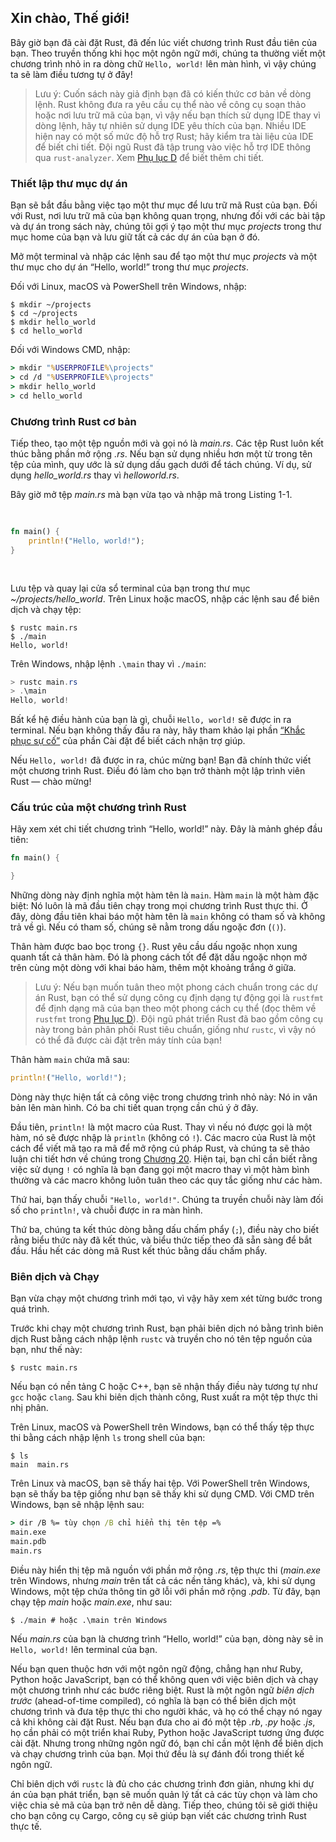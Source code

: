 ## Xin chào, Thế giới!

Bây giờ bạn đã cài đặt Rust, đã đến lúc viết chương trình Rust đầu tiên của bạn.
Theo truyền thống khi học một ngôn ngữ mới, chúng ta thường viết một chương
trình nhỏ in ra dòng chữ `Hello, world!` lên màn hình, vì vậy chúng ta sẽ làm
điều tương tự ở đây!

> Lưu ý: Cuốn sách này giả định bạn đã có kiến thức cơ bản về dòng lệnh. Rust
> không đưa ra yêu cầu cụ thể nào về công cụ soạn thảo hoặc nơi lưu trữ mã của
> bạn, vì vậy nếu bạn thích sử dụng IDE thay vì dòng lệnh, hãy tự nhiên sử dụng
> IDE yêu thích của bạn. Nhiều IDE hiện nay có một số mức độ hỗ trợ Rust; hãy
> kiểm tra tài liệu của IDE để biết chi tiết. Đội ngũ Rust đã tập trung vào việc
> hỗ trợ IDE thông qua `rust-analyzer`. Xem [Phụ lục D][devtools]<!-- ignore -->
> để biết thêm chi tiết.

<!-- Old headings. Do not remove or links may break. -->
<a id="creating-a-project-directory"></a>

### Thiết lập thư mục dự án

Bạn sẽ bắt đầu bằng việc tạo một thư mục để lưu trữ mã Rust của bạn. Đối với
Rust, nơi lưu trữ mã của bạn không quan trọng, nhưng đối với các bài tập và dự
án trong sách này, chúng tôi gợi ý tạo một thư mục _projects_ trong thư mục home
của bạn và lưu giữ tất cả các dự án của bạn ở đó.

Mở một terminal và nhập các lệnh sau để tạo một thư mục _projects_ và một thư
mục cho dự án “Hello, world!” trong thư mục _projects_.

Đối với Linux, macOS và PowerShell trên Windows, nhập:

```console
$ mkdir ~/projects
$ cd ~/projects
$ mkdir hello_world
$ cd hello_world
```

Đối với Windows CMD, nhập:

```cmd
> mkdir "%USERPROFILE%\projects"
> cd /d "%USERPROFILE%\projects"
> mkdir hello_world
> cd hello_world
```

<!-- Old headings. Do not remove or links may break. -->
<a id="writing-and-running-a-rust-program"></a>

### Chương trình Rust cơ bản

Tiếp theo, tạo một tệp nguồn mới và gọi nó là _main.rs_. Các tệp Rust luôn kết
thúc bằng phần mở rộng _.rs_. Nếu bạn sử dụng nhiều hơn một từ trong tên tệp của
mình, quy ước là sử dụng dấu gạch dưới để tách chúng. Ví dụ, sử dụng
_hello_world.rs_ thay vì _helloworld.rs_.

Bây giờ mở tệp _main.rs_ mà bạn vừa tạo và nhập mã trong Listing 1-1.

<Listing number="1-1" file-name="main.rs" caption="Một chương trình in ra `Hello, world!`">

```rust
fn main() {
    println!("Hello, world!");
}
```

</Listing>

Lưu tệp và quay lại cửa sổ terminal của bạn trong thư mục
_~/projects/hello_world_. Trên Linux hoặc macOS, nhập các lệnh sau để biên dịch
và chạy tệp:

```console
$ rustc main.rs
$ ./main
Hello, world!
```

Trên Windows, nhập lệnh `.\main` thay vì `./main`:

```powershell
> rustc main.rs
> .\main
Hello, world!
```

Bất kể hệ điều hành của bạn là gì, chuỗi `Hello, world!` sẽ được in ra terminal.
Nếu bạn không thấy đầu ra này, hãy tham khảo lại phần [“Khắc phục sự
cố”][troubleshooting]<!-- ignore --> của phần Cài đặt để biết cách nhận trợ
giúp.

Nếu `Hello, world!` đã được in ra, chúc mừng bạn! Bạn đã chính thức viết một
chương trình Rust. Điều đó làm cho bạn trở thành một lập trình viên Rust — chào
mừng!

<!-- Old headings. Do not remove or links may break. -->
<a id="anatomy-of-a-rust-program"></a>

### Cấu trúc của một chương trình Rust

Hãy xem xét chi tiết chương trình “Hello, world!” này. Đây là mảnh ghép đầu
tiên:

```rust
fn main() {

}
```

Những dòng này định nghĩa một hàm tên là `main`. Hàm `main` là một hàm đặc biệt:
Nó luôn là mã đầu tiên chạy trong mọi chương trình Rust thực thi. Ở đây, dòng
đầu tiên khai báo một hàm tên là `main` không có tham số và không trả về gì. Nếu
có tham số, chúng sẽ nằm trong dấu ngoặc đơn (`()`).

Thân hàm được bao bọc trong `{}`. Rust yêu cầu dấu ngoặc nhọn xung quanh tất cả
thân hàm. Đó là phong cách tốt để đặt dấu ngoặc nhọn mở trên cùng một dòng với
khai báo hàm, thêm một khoảng trắng ở giữa.

> Lưu ý: Nếu bạn muốn tuân theo một phong cách chuẩn trong các dự án Rust, bạn
> có thể sử dụng công cụ định dạng tự động gọi là `rustfmt` để định dạng mã của
> bạn theo một phong cách cụ thể (đọc thêm về `rustfmt` trong [Phụ lục
> D][devtools]<!-- ignore -->). Đội ngũ phát triển Rust đã bao gồm công cụ này
> trong bản phân phối Rust tiêu chuẩn, giống như `rustc`, vì vậy nó có thể đã
> được cài đặt trên máy tính của bạn!

Thân hàm `main` chứa mã sau:

```rust
println!("Hello, world!");
```

Dòng này thực hiện tất cả công việc trong chương trình nhỏ này: Nó in văn bản
lên màn hình. Có ba chi tiết quan trọng cần chú ý ở đây.

Đầu tiên, `println!` là một macro của Rust. Thay vì nếu nó được gọi là một hàm,
nó sẽ được nhập là `println` (không có `!`). Các macro của Rust là một cách để
viết mã tạo ra mã để mở rộng cú pháp Rust, và chúng ta sẽ thảo luận chi tiết hơn
về chúng trong [Chương 20][ch20-macros]<!-- ignore -->. Hiện tại, bạn chỉ cần
biết rằng việc sử dụng `!` có nghĩa là bạn đang gọi một macro thay vì một hàm
bình thường và các macro không luôn tuân theo các quy tắc giống như các hàm.

Thứ hai, bạn thấy chuỗi `"Hello, world!"`. Chúng ta truyền chuỗi này làm đối số
cho `println!`, và chuỗi được in ra màn hình.

Thứ ba, chúng ta kết thúc dòng bằng dấu chấm phẩy (`;`), điều này cho biết rằng
biểu thức này đã kết thúc, và biểu thức tiếp theo đã sẵn sàng để bắt đầu. Hầu
hết các dòng mã Rust kết thúc bằng dấu chấm phẩy.

<!-- Old headings. Do not remove or links may break. -->
<a id="compiling-and-running-are-separate-steps"></a>

### Biên dịch và Chạy

Bạn vừa chạy một chương trình mới tạo, vì vậy hãy xem xét từng bước trong quá
trình.

Trước khi chạy một chương trình Rust, bạn phải biên dịch nó bằng trình biên dịch
Rust bằng cách nhập lệnh `rustc` và truyền cho nó tên tệp nguồn của bạn, như thế
này:

```console
$ rustc main.rs
```

Nếu bạn có nền tảng C hoặc C++, bạn sẽ nhận thấy điều này tương tự như `gcc`
hoặc `clang`. Sau khi biên dịch thành công, Rust xuất ra một tệp thực thi nhị
phân.

Trên Linux, macOS và PowerShell trên Windows, bạn có thể thấy tệp thực thi bằng
cách nhập lệnh `ls` trong shell của bạn:

```console
$ ls
main  main.rs
```

Trên Linux và macOS, bạn sẽ thấy hai tệp. Với PowerShell trên Windows, bạn sẽ
thấy ba tệp giống như bạn sẽ thấy khi sử dụng CMD. Với CMD trên Windows, bạn sẽ
nhập lệnh sau:

```cmd
> dir /B %= tùy chọn /B chỉ hiển thị tên tệp =%
main.exe
main.pdb
main.rs
```

Điều này hiển thị tệp mã nguồn với phần mở rộng _.rs_, tệp thực thi (_main.exe_
trên Windows, nhưng _main_ trên tất cả các nền tảng khác), và, khi sử dụng
Windows, một tệp chứa thông tin gỡ lỗi với phần mở rộng _.pdb_. Từ đây, bạn chạy
tệp _main_ hoặc _main.exe_, như sau:

```console
$ ./main # hoặc .\main trên Windows
```

Nếu _main.rs_ của bạn là chương trình “Hello, world!” của bạn, dòng này sẽ in
`Hello, world!` lên terminal của bạn.

Nếu bạn quen thuộc hơn với một ngôn ngữ động, chẳng hạn như Ruby, Python hoặc
JavaScript, bạn có thể không quen với việc biên dịch và chạy một chương trình
như các bước riêng biệt. Rust là một ngôn ngữ _biên dịch trước_ (ahead-of-time
compiled), có nghĩa là bạn có thể biên dịch một chương trình và đưa tệp thực thi
cho người khác, và họ có thể chạy nó ngay cả khi không cài đặt Rust. Nếu bạn đưa
cho ai đó một tệp _.rb_, _.py_ hoặc _.js_, họ cần phải có một triển khai Ruby,
Python hoặc JavaScript tương ứng được cài đặt. Nhưng trong những ngôn ngữ đó,
bạn chỉ cần một lệnh để biên dịch và chạy chương trình của bạn. Mọi thứ đều là
sự đánh đổi trong thiết kế ngôn ngữ.

Chỉ biên dịch với `rustc` là đủ cho các chương trình đơn giản, nhưng khi dự án
của bạn phát triển, bạn sẽ muốn quản lý tất cả các tùy chọn và làm cho việc chia
sẻ mã của bạn trở nên dễ dàng. Tiếp theo, chúng tôi sẽ giới thiệu cho bạn công
cụ Cargo, công cụ sẽ giúp bạn viết các chương trình Rust thực tế.

[troubleshooting]: ch01-01-installation.html#troubleshooting
[devtools]: appendix-04-useful-development-tools.html
[ch20-macros]: ch20-05-macros.html
